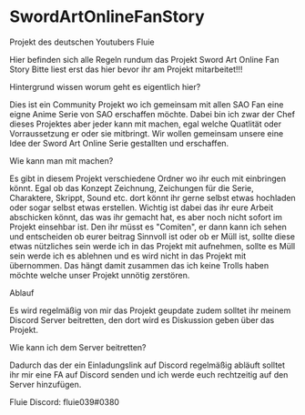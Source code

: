 # SwordArtOnlineFanStory
Projekt des deutschen Youtubers Fluie

Hier befinden sich alle Regeln rundum das Projekt Sword Art Online Fan Story
Bitte liest erst das hier bevor ihr am Projekt mitarbeitet!!!

Hintergrund wissen worum geht es eigentlich hier?

Dies ist ein Community Projekt wo ich gemeinsam mit allen SAO Fan eine eigne Anime Serie von SAO erschaffen möchte.
Dabei bin ich zwar der Chef dieses Projektes aber jeder kann mit machen, egal welche Quatlität oder Vorraussetzung
er oder sie mitbringt. Wir wollen gemeinsam unsere eine Idee der Sword Art Online Serie gestallten und erschaffen.

Wie kann man mit machen?

Es gibt in diesem Projekt verschiedene Ordner wo ihr euch mit einbringen könnt. Egal ob das Konzept Zeichnung, 
Zeichungen für die Serie, Charaktere, Skrippt, Sound etc. dort könnt ihr gerne selbst etwas hochladen oder sogar 
selbst etwas erstellen. Wichtig ist dabei das ihr eure Arbeit abschicken könnt, das was ihr gemacht hat, es aber 
noch nicht sofort im Projekt einsehbar ist. Den ihr müsst es "Comiten", er dann kann ich sehen und entscheiden 
ob eurer beitrag Sinnvoll ist oder ob er Müll ist, sollte diese etwas nützliches sein werde ich in das Projekt 
mit aufnehmen, sollte es Müll sein werde ich es ablehnen und es wird nicht in das Projekt mit übernommen.
Das hängt damit zusammen das ich keine Trolls haben möchte welche unser Projekt unnötig zerstören.

Ablauf

Es wird regelmäßig von mir das Projekt geupdate zudem solltet ihr meinem Discord Server beitretten, den dort 
wird es Diskussion geben über das Projekt.

Wie kann ich dem Server beitretten?

Dadurch das der ein Einladungslink auf Discord regelmäßig abläuft solltet ihr mir eine FA auf Discord senden 
und ich werde euch rechtzeitig auf den Server hinzufügen.

Fluie Discord: fluie039#0380
